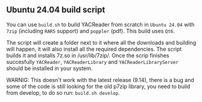 ## Ubuntu 24.04 build script
You can use `build.sh` to build YACReader from scratch in `Ubuntu 24.04` with `7zip` (including `RAR5` support) and `poppler` (pdf). This build uses `Qt6`.

The script will create a folder next to it where all the downloads and building will happen, it will also install all the required dependencies. The script builds it and installs 7z.so in /usr/lib/7zip/. Once the scrip finishes succesfully `YACReader`, `YACReaderLibrary` and `YACReaderLibraryServer` should be installed in your system.

WARNIG: This doesn't work with the latest release (9.14), there is a bug and some of the code is still looking for the old p7zip library, you need to build from develop, to do so run: `build.sh develop`.